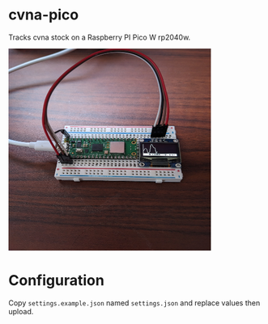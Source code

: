 # cvna-pico
Tracks cvna stock on a Raspberry PI Pico W rp2040w.

<img src="/media/graph.jpg" width="400" height="400">

# Configuration
Copy `settings.example.json` named `settings.json` and replace values then upload.
